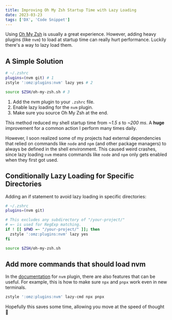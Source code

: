 ```yaml
---
title: Improving Oh My Zsh Startup Time with Lazy Loading
date: 2023-03-23
tags: ['DX', 'Code Snippet']
---
```


Using [Oh My Zsh](https://ohmyz.sh/) is usually a great experience. However, adding heavy plugins (like `nvm`) to load at startup time can really hurt performance. Luckily there's a way to lazy load them.

## A Simple Solution

```sh
# ~/.zshrc
plugins=(nvm git) # 1
zstyle ':omz:plugins:nvm' lazy yes # 2

source $ZSH/oh-my-zsh.sh # 3
```

1. Add the nvm plugin to your `.zshrc` file.
2. Enable lazy loading for the `nvm` plugin.
3. Make sure you source Oh My Zsh at the end.

This method reduced my shell startup time from _~1.5 s_ to _~200 ms_. A **huge** improvement for a common action I perform many times daily.

However, I soon realized some of my projects had external dependencies that relied on commands like `node` and `npm` (and other package managers) to always be defined in the shell environment. This caused weird crashes, since lazy loading `nvm` means commands like `node` and `npm` only gets enabled when they first got used.

## Conditionally Lazy Loading for Specific Directories

Adding an if statement to avoid lazy loading in specific directories:

```sh
# ~/.zshrc
plugins=(nvm git)

# This excludes any subdirectory of "/your-project/"
# =~ is used for RegExp matching.
if ! [[ $PWD =~ "/your-project/" ]]; then
  zstyle ':omz:plugins:nvm' lazy yes
fi

source $ZSH/oh-my-zsh.sh
```

## Add more commands that should load nvm

In the [documentation](https://github.com/ohmyzsh/ohmyzsh/tree/master/plugins/nvm) for `nvm` plugin, there are also features that can be useful. For example, this is how to make sure `npx` and `pnpx` work even in new terminals.

```sh
zstyle ':omz:plugins:nvm' lazy-cmd npx pnpx
```

Hopefully this saves some time, allowing you move at the speed of thought 💭
